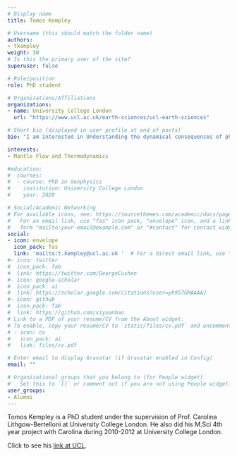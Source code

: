 ```yaml
---
# Display name
title: Tomos Kempley

# Username (this should match the folder name)
authors:
- tkempley
weight: 30
# Is this the primary user of the site?
superuser: false

# Role/position
role: PhD student

# Organizations/Affiliations
organizations:
- name: University College London
  url: "https://www.ucl.ac.uk/earth-sciences/ucl-earth-sciences"

# Short bio (displayed in user profile at end of posts)
bio: "I am interested in Understanding the dynamical consequences of phase transformations within the Earth’s mantle: combining mantle flow and thermodynamic modelling to predict dynamic topography."

interests:
- Mantle Flow and Thermodynamics

#education:
#  courses:
#  - course: PhD in Geophysics
#    institution: University College London
#    year: 2020

# Social/Academic Networking
# For available icons, see: https://sourcethemes.com/academic/docs/page-builder/#icons
#   For an email link, use "fas" icon pack, "envelope" icon, and a link in the
#   form "mailto:your-email@example.com" or "#contact" for contact widget.
social:
- icon: envelope
  icon_pack: fas
  link: 'mailto:t.kempley@ucl.ac.uk '  # For a direct email link, use "mailto:test@example.org".
#- icon: twitter
#  icon_pack: fab
#  link: https://twitter.com/GeorgeCushen
#- icon: google-scholar
#  icon_pack: ai
#  link: https://scholar.google.com/citations?user=yh957GMAAAAJ
#- icon: github
#  icon_pack: fab
#  link: https://github.com/xiyuanbao
# Link to a PDF of your resume/CV from the About widget.
# To enable, copy your resume/CV to `static/files/cv.pdf` and uncomment the lines below.
# - icon: cv
#   icon_pack: ai
#   link: files/cv.pdf

# Enter email to display Gravatar (if Gravatar enabled in Config)
email: ""

# Organizational groups that you belong to (for People widget)
#   Set this to `[]` or comment out if you are not using People widget.
user_groups:
- Alumni
---
```


Tomos Kempley is a PhD student under the supervision of Prof. Carolina Lithgow-Bertelloni at University College London. He also did his M.Sci 4th year project with Carolina during 2010-2012 at University College London.

Click to see his [link at UCL](https://www.ucl.ac.uk/earth-sciences/people/research-students/tomos-kempley). 

